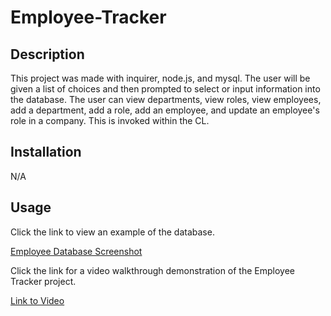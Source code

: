# Employee-Tracker

## Description

This project was made with inquirer, node.js, and mysql. The user will be given a list of choices and then prompted to select or input information into the database. The user can view departments, view roles, view employees, add a department, add a role, add an employee, and update an employee's role in a company. This is invoked within the CL. 

## Installation

N/A

## Usage

Click the link to view an example of the database. 


[Employee Database Screenshot](<image/Employee Database Screenshot.png>)


    
Click the link for a video walkthrough demonstration of the Employee Tracker project. 

[Link to Video](https://app.screencastify.com/v3/watch/PdJe9CEbcEBOWcF33WxA)
